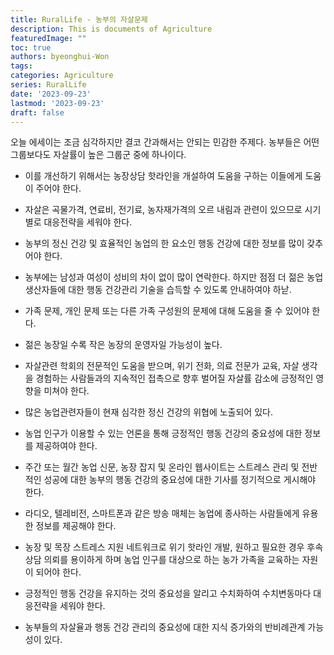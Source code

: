 ```yaml
---
title: RuralLife - 농부의 자살문제
description: This is documents of Agriculture
featuredImage: ""
toc: true
authors: byeonghui-Won
tags:
categories: Agriculture
series: RuralLife
date: '2023-09-23'
lastmod: '2023-09-23'
draft: false
---
```


오늘 에세이는 조금 심각하지만 결코 간과해서는 안되는 민감한 주제다. 농부들은 어떤 그룹보다도 자살률이 높은 그룹군 중에 하나이다. 

+ 이를 개선하기 위해서는 농장상담 핫라인을 개설하여 도움을 구하는 이들에게 도움이 주어야 한다. 

+ 자살은 곡물가격, 연료비, 전기료, 농자재가격의 오르 내림과 관련이 있으므로 시기별로 대응전략을 세워야 한다.

+ 농부의 정신 건강 및 효율적인 농업의 한 요소인 행동 건강에 대한 정보를 많이 갖추어야 한다. 

+ 농부에는 남성과 여성이 성비의 차이 없이 많이 연락한다. 하지만 점점 더 젊은 농업 생산자들에 대한 행동 건강관리 기술을 습득할 수 있도록 안내하여야 하낟. 

+ 가족 문제, 개인 문제 또는 다른 가족 구성원의 문제에 대해 도움을 줄 수 있어야 한다. 

+ 젊은 농장일 수록 작은 농장의 운영자일 가능성이 높다. 

+ 자살관련 학회의 전문적인 도움을 받으며, 위기 전화, 의료 전문가 교육, 자살 생각을 경험하는 사람들과의 지속적인 접촉으로 향후 벌어질 자살률 감소에 긍정적인 영향을 미쳐야 한다. 

+ 많은 농업관련자들이 현재 심각한 정신 건강의 위협에 노출되어 있다. 

+ 농업 인구가 이용할 수 있는 언론을 통해 긍정적인 행동 건강의 중요성에 대한 정보를 제공하여야 한다. 

+ 주간 또는 월간 농업 신문, 농장 잡지 및 온라인 웹사이트는 스트레스 관리 및 전반적인 성공에 대한 농부의 행동 건강의 중요성에 대한 기사를 정기적으로 게시해야 한다. 

+ 라디오, 텔레비전, 스마트폰과 같은 방송 매체는 농업에 종사하는 사람들에게 유용한 정보를 제공해야 한다. 

+ 농장 및 목장 스트레스 지원 네트워크로 위기 핫라인 개발, 원하고 필요한 경우 후속 상담 의뢰를 용이하게 하며 농업 인구를 대상으로 하는 농가 가족을 교육하는 자원이 되어야 한다. 

+ 긍정적인 행동 건강을 유지하는 것의 중요성을 알리고 수치화하여 수치변동마다 대응전략을 세워야 한다. 

+ 농부들의 자살율과 행동 건강 관리의 중요성에 대한 지식 증가와의 반비례관계 가능성이 있다. 
